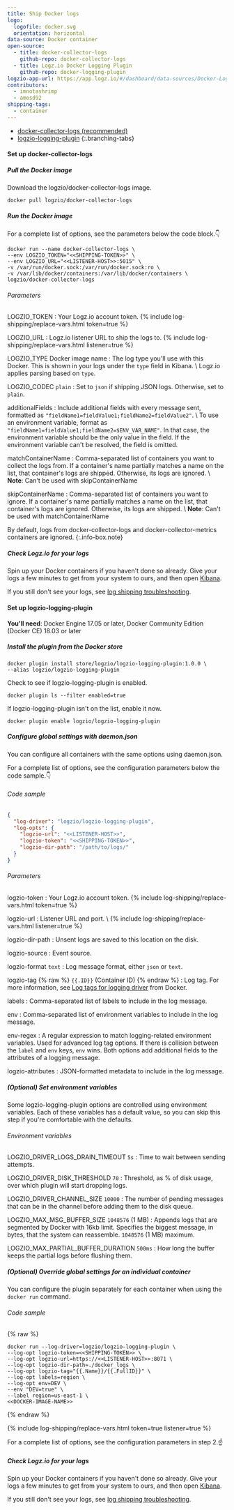 ```yaml
---
title: Ship Docker logs
logo:
  logofile: docker.svg
  orientation: horizontal
data-source: Docker container
open-source:
  - title: docker-collector-logs
    github-repo: docker-collector-logs
  - title: Logz.io Docker Logging Plugin
    github-repo: docker-logging-plugin
logzio-app-url: https://app.logz.io/#/dashboard/data-sources/Docker-Logging
contributors:
  - imnotashrimp
  - amosd92
shipping-tags:
  - container
---
```


<!-- tabContainer:start -->
<div class="branching-container">

* [docker-collector-logs <span class="sm ital">(recommended)</span>](#docker-collector-logs-config)
* [logzio-logging-plugin](#logzio-logging-plugin-docker-logging-driver-config)
{:.branching-tabs}

<!-- tab:start -->
<div id="docker-collector-logs-config">

#### Set up docker-collector-logs

<div class="tasklist">

##### Pull the Docker image

Download the logzio/docker-collector-logs image.

```shell
docker pull logzio/docker-collector-logs
```

##### Run the Docker image

For a complete list of options, see the parameters below the code block.👇

```shell
docker run --name docker-collector-logs \
--env LOGZIO_TOKEN="<<SHIPPING-TOKEN>>" \
--env LOGZIO_URL="<<LISTENER-HOST>>:5015" \
-v /var/run/docker.sock:/var/run/docker.sock:ro \
-v /var/lib/docker/containers:/var/lib/docker/containers \
logzio/docker-collector-logs
```

###### Parameters

LOGZIO_TOKEN <span class="required-param"></span>
: Your Logz.io account token.
  {% include log-shipping/replace-vars.html token=true %}
  <!-- logzio-inject:account-token -->

LOGZIO_URL <span class="required-param"></span>
: Logz.io listener URL to ship the logs to.
  {% include log-shipping/replace-vars.html listener=true %}

LOGZIO_TYPE <span class="default-param">Docker image name</span>
: The log type you'll use with this Docker.
  This is shown in your logs under the `type` field in Kibana. \\
  Logz.io applies parsing based on `type`.

LOGZIO_CODEC <span class="default-param">`plain`</span>
: Set to `json` if shipping JSON logs.
  Otherwise, set to `plain`.

additionalFields
: Include additional fields with every message sent,
  formatted as `"fieldName1=fieldValue1;fieldName2=fieldValue2"`. \\
  To use an environment variable,
  format as `"fieldName1=fieldValue1;fieldName2=$ENV_VAR_NAME"`.
  In that case, the environment variable should be the only value in the field.
  If the environment variable can't be resolved, the field is omitted.


matchContainerName
: Comma-separated list of containers you want to collect the logs from.
  If a container's name partially matches a name on the list, that container's logs are shipped.
  Otherwise, its logs are ignored. \\
  **Note**: Can't be used with skipContainerName

skipContainerName
: Comma-separated list of containers you want to ignore.
  If a container's name partially matches a name on the list, that container's logs are ignored.
  Otherwise, its logs are shipped. \\
  **Note**: Can't be used with matchContainerName

By default, logs from docker-collector-logs and docker-collector-metrics containers are ignored.
{:.info-box.note}

##### Check Logz.io for your logs

Spin up your Docker containers if you haven't done so already.
Give your logs a few minutes to get from your system to ours, and then open [Kibana](https://app.logz.io/#/dashboard/kibana).

If you still don't see your logs, see [log shipping troubleshooting]({{site.baseurl}}/user-guide/log-shipping/log-shipping-troubleshooting.html).

</div>

</div>
<!-- tab:end -->

<!-- tab:start -->
<div id="logzio-logging-plugin-docker-logging-driver-config">

#### Set up logzio-logging-plugin

**You'll need**:
Docker Engine 17.05 or later,
Docker Community Edition (Docker CE) 18.03 or later

<div class="tasklist">

##### Install the plugin from the Docker store

```shell
docker plugin install store/logzio/logzio-logging-plugin:1.0.0 \
--alias logzio/logzio-logging-plugin
```

Check to see if logzio-logging-plugin is enabled.

```shell
docker plugin ls --filter enabled=true
```

If logzio-logging-plugin isn't on the list, enable it now.

```shell
docker plugin enable logzio/logzio-logging-plugin
```

##### Configure global settings with daemon.json

You can configure all containers with the same options using daemon.json.

For a complete list of options, see the configuration parameters below the code sample.👇

###### Code sample

```json
{
  "log-driver": "logzio/logzio-logging-plugin",
  "log-opts": {
    "logzio-url": "<<LISTENER-HOST>>",
    "logzio-token": "<<SHIPPING-TOKEN>>",
    "logzio-dir-path": "/path/to/logs/"
  }
}
```

###### Parameters

logzio-token <span class="required-param"></span>
: Your Logz.io account token.
  {% include log-shipping/replace-vars.html token=true %}
  <!-- logzio-inject:account-token -->

logzio-url	<span class="required-param"></span>
: Listener URL and port. \\
  {% include log-shipping/replace-vars.html listener=true %}

logzio-dir-path	<span class="required-param"></span>
: Unsent logs are saved to this location on the disk.	

logzio-source
: Event source.

logzio-format <span class="default-param">`text`</span>
: Log message format, either `json` or `text`.

logzio-tag {% raw %} <span class="default-param">`{{.ID}}` (Container ID)</span> {% endraw %}
: Log tag.
  For more information, see [Log tags for logging driver](https://docs.docker.com/v17.09/engine/admin/logging/log_tags/) from Docker.

labels
: Comma-separated list of labels to include in the log message.

env
:	Comma-separated list of environment variables to include in the log message.

env-regex
: A regular expression to match logging-related environment variables.
  Used for advanced log tag options.
  If there is collision between the `label` and `env` keys, `env` wins.
  Both options add additional fields to the attributes of a logging message.

logzio-attributes
: JSON-formatted metadata to include in the log message.

##### _(Optional)_ Set environment variables

Some logzio-logging-plugin options are controlled using environment variables.
Each of these variables has a default value, so you can skip this step if you're comfortable with the defaults.

###### Environment variables

LOGZIO_DRIVER_LOGS_DRAIN_TIMEOUT <span class="default-param">`5s`</span>
: Time to wait between sending attempts.

LOGZIO_DRIVER_DISK_THRESHOLD <span class="default-param">`70`</span>
: Threshold, as % of disk usage, over which plugin will start dropping logs.

LOGZIO_DRIVER_CHANNEL_SIZE <span class="default-param">`10000`</span>
: The number of pending messages that can be in the channel before adding them to the disk queue.

LOGZIO_MAX_MSG_BUFFER_SIZE <span class="default-param">`1048576` (1 MB)</span>
: Appends logs that are segmented by Docker with 16kb limit.
  Specifies the biggest message, in bytes, that the system can reassemble.
  `1048576` (1 MB) maximum.

LOGZIO_MAX_PARTIAL_BUFFER_DURATION <span class="default-param">`500ms`</span>
: How long the buffer keeps the partial logs before flushing them.

##### _(Optional)_ Override global settings for an individual container

You can configure the plugin separately for each container when using the `docker run` command.

###### Code sample

{% raw %}
```shell
docker run --log-driver=logzio/logzio-logging-plugin \
--log-opt logzio-token=<<SHIPPING-TOKEN>> \
--log-opt logzio-url=https://<<LISTENER-HOST>>:8071 \
--log-opt logzio-dir-path=./docker_logs \
--log-opt logzio-tag="{{.Name}}/{{.FullID}}" \
--log-opt labels=region \
--log-opt env=DEV \
--env "DEV=true" \
--label region=us-east-1 \
<<DOCKER-IMAGE-NAME>>
```
{% endraw %}

{% include log-shipping/replace-vars.html token=true listener=true %}

For a complete list of options, see the configuration parameters in step 2.☝️

##### Check Logz.io for your logs

Spin up your Docker containers if you haven't done so already. Give your logs a few minutes to get from your system to ours, and then open [Kibana](https://app.logz.io/#/dashboard/kibana).

If you still don't see your logs, see [log shipping troubleshooting]({{site.baseurl}}/user-guide/log-shipping/log-shipping-troubleshooting.html).

</div>

</div>
<!-- tab:end -->

</div>
<!-- tabContainer:end -->
